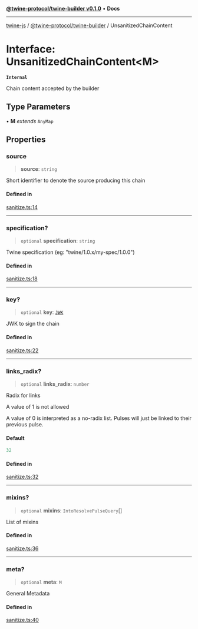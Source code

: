 [**@twine-protocol/twine-builder v0.1.0**](../index.md) • **Docs**

***

[twine-js](../../../index.md) / [@twine-protocol/twine-builder](../index.md) / UnsanitizedChainContent

# Interface: UnsanitizedChainContent\<M\>

**`Internal`**

Chain content accepted by the builder

## Type Parameters

• **M** *extends* `AnyMap`

## Properties

### source

> **source**: `string`

Short identifier to denote the source producing this chain

#### Defined in

[sanitize.ts:14](https://github.com/twine-protocol/twine-js/blob/fb5041c7a2da4a796f653066248604ca1c5dccc6/packages/twine-builder/src/sanitize.ts#L14)

***

### specification?

> `optional` **specification**: `string`

Twine specification (eg: "twine/1.0.x/my-spec/1.0.0")

#### Defined in

[sanitize.ts:18](https://github.com/twine-protocol/twine-js/blob/fb5041c7a2da4a796f653066248604ca1c5dccc6/packages/twine-builder/src/sanitize.ts#L18)

***

### key?

> `optional` **key**: [`JWK`](../../twine-core/interfaces/JWK.md)

JWK to sign the chain

#### Defined in

[sanitize.ts:22](https://github.com/twine-protocol/twine-js/blob/fb5041c7a2da4a796f653066248604ca1c5dccc6/packages/twine-builder/src/sanitize.ts#L22)

***

### links\_radix?

> `optional` **links\_radix**: `number`

Radix for links

A value of 1 is not allowed

A value of 0 is interpreted as a no-radix list. Pulses will just be linked to their previous pulse.

#### Default

```ts
32
```

#### Defined in

[sanitize.ts:32](https://github.com/twine-protocol/twine-js/blob/fb5041c7a2da4a796f653066248604ca1c5dccc6/packages/twine-builder/src/sanitize.ts#L32)

***

### mixins?

> `optional` **mixins**: `IntoResolvePulseQuery`[]

List of mixins

#### Defined in

[sanitize.ts:36](https://github.com/twine-protocol/twine-js/blob/fb5041c7a2da4a796f653066248604ca1c5dccc6/packages/twine-builder/src/sanitize.ts#L36)

***

### meta?

> `optional` **meta**: `M`

General Metadata

#### Defined in

[sanitize.ts:40](https://github.com/twine-protocol/twine-js/blob/fb5041c7a2da4a796f653066248604ca1c5dccc6/packages/twine-builder/src/sanitize.ts#L40)
